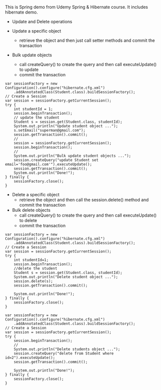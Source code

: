 This is Spring demo from Udemy Spring & Hibernate course. It includes hibernate demo.
- Update and Delete operations

- Update a specific object
    - retrieve the object and then just call setter methods and commit the transaction
- Bulk update objects
    - call createQuery() to create the query and then call executeUpdate() to update
    - commit the transaction

```
var sessionFactory = new Configuration().configure("hibernate.cfg.xml")
    .addAnnotatedClass(Student.class).buildSessionFactory();
// Create a Session
var session = sessionFactory.getCurrentSession();
try {
    int studentId = 1;
    session.beginTransaction();
    // update the student
    Student s = session.get(Student.class, studentId);
    System.out.println("Update student object ...");
    s.setEmail("superman@gmail.com"); 
    session.getTransaction().commit();
    //
    session = sessionFactory.getCurrentSession();
    session.beginTransaction();
    //
    System.out.println("Bulk update student objects ...");
    session.createQuery("update Student set email='foo@gmail.com'").executeUpdate();
    session.getTransaction().commit();
    System.out.println("Done!");
} finally {
    sessionFactory.close();
}
```

- Delete a specific object
    - retrieve the object and then call the session.delete() method and commit the transaction
- Bulk delete objects
    - call createQuery() to create the query and then call executeUpdate() to delete
    - commit the transaction

```
var sessionFactory = new Configuration().configure("hibernate.cfg.xml")
    .addAnnotatedClass(Student.class).buildSessionFactory();
// Create a Session
var session = sessionFactory.getCurrentSession();
try {
    int studentId=1;
    session.beginTransaction();
    //delete the student
    Student s = session.get(Student.class, studentId);
    System.out.println("Delete student object ...");
    session.delete(s);
    session.getTransaction().commit();
    
    System.out.println("Done!");
} finally {
    sessionFactory.close();
}
```

```
var sessionFactory = new Configuration().configure("hibernate.cfg.xml")
    .addAnnotatedClass(Student.class).buildSessionFactory();
// Create a Session
var session = sessionFactory.getCurrentSession();
try {
    session.beginTransaction();
    //
    System.out.println("Delete students object ...");
    session.createQuery("delete from Student where id=2").executeUpdate();
    session.getTransaction().commit();
    
    System.out.println("Done!");
} finally {
    sessionFactory.close();
}
``` 